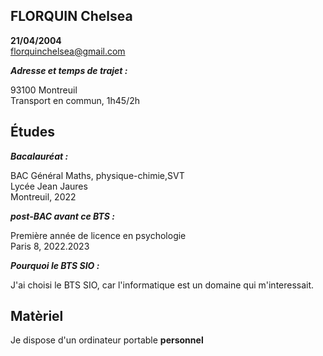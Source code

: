 ## FLORQUIN Chelsea 
**21/04/2004**   
florquinchelsea@gmail.com

***Adresse et temps de trajet :***

93100 Montreuil    
Transport en commun, 1h45/2h 

## Études
***Bacalauréat :***

BAC Général Maths, physique-chimie,SVT    
Lycée Jean Jaures     
Montreuil, 2022

***post-BAC avant ce BTS :***

Première année de licence en psychologie    
Paris 8, 2022.2023

***Pourquoi le BTS SIO :***   
 
J'ai choisi le BTS SIO, car l'informatique est un domaine qui m'interessait.

## Matèriel
Je dispose d'un ordinateur portable **personnel**


